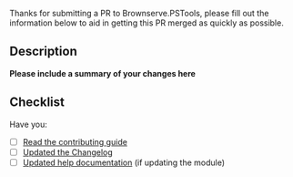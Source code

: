 Thanks for submitting a PR to Brownserve.PSTools, please fill out the information below to aid in getting this PR merged as quickly as possible.  

## Description
**Please include a summary of your changes here**

## Checklist
Have you:
- [ ] [Read the contributing guide](https://github.com/Brownserve-UK/Brownserve.PSTools/blob/main/.docs/CONTRIBUTING.md)
- [ ] [Updated the Changelog](https://github.com/Brownserve-UK/Brownserve.PSTools/blob/main/.docs/CONTRIBUTING.md#update-the-changelog)
- [ ] [Updated help documentation](https://github.com/Brownserve-UK/Brownserve.PSTools/blob/main/.docs/CONTRIBUTING.md#update-help-files) (if updating the module)
